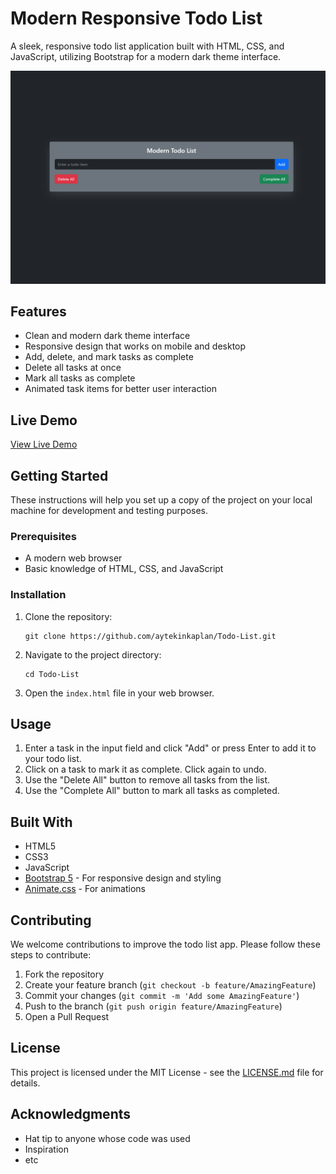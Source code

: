 # Modern Responsive Todo List

A sleek, responsive todo list application built with HTML, CSS, and JavaScript, utilizing Bootstrap for a modern dark theme interface.

![Todo List App Screenshot](todoscreen.png)

## Features

- Clean and modern dark theme interface
- Responsive design that works on mobile and desktop
- Add, delete, and mark tasks as complete
- Delete all tasks at once
- Mark all tasks as complete
- Animated task items for better user interaction

## Live Demo

[View Live Demo](https://aytekinkaplan.github.io/Todo-List/)

## Getting Started

These instructions will help you set up a copy of the project on your local machine for development and testing purposes.

### Prerequisites

- A modern web browser
- Basic knowledge of HTML, CSS, and JavaScript

### Installation

1. Clone the repository:
   ```
   git clone https://github.com/aytekinkaplan/Todo-List.git
   ```

2. Navigate to the project directory:
   ```
   cd Todo-List
   ```

3. Open the `index.html` file in your web browser.

## Usage

1. Enter a task in the input field and click "Add" or press Enter to add it to your todo list.
2. Click on a task to mark it as complete. Click again to undo.
3. Use the "Delete All" button to remove all tasks from the list.
4. Use the "Complete All" button to mark all tasks as completed.

## Built With

- HTML5
- CSS3
- JavaScript
- [Bootstrap 5](https://getbootstrap.com/) - For responsive design and styling
- [Animate.css](https://animate.style/) - For animations

## Contributing

We welcome contributions to improve the todo list app. Please follow these steps to contribute:

1. Fork the repository
2. Create your feature branch (`git checkout -b feature/AmazingFeature`)
3. Commit your changes (`git commit -m 'Add some AmazingFeature'`)
4. Push to the branch (`git push origin feature/AmazingFeature`)
5. Open a Pull Request

## License

This project is licensed under the MIT License - see the [LICENSE.md](LICENSE.md) file for details.

## Acknowledgments

- Hat tip to anyone whose code was used
- Inspiration
- etc
